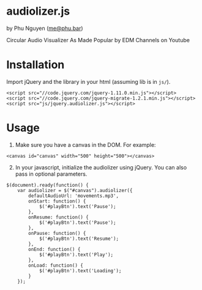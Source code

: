 audiolizer.js
=============
by Phu Nguyen (me@phu.bar)

Circular Audio Visualizer As Made Popular by EDM Channels on Youtube


# Installation
Import jQuery and the library in your html (assuming lib is in `js/`).
```
<script src="//code.jquery.com/jquery-1.11.0.min.js"></script>
<script src="//code.jquery.com/jquery-migrate-1.2.1.min.js"></script>
<script src="js/jquery.audiolizer.js"></script>
```
# Usage
1. Make sure you have a canvas in the DOM. For example:
```
<canvas id="canvas" width="500" height="500"></canvas>
```
2. In your javascript, initialize the audiolizer using jQuery. You can also pass in optional parameters.
```
$(document).ready(function() {
    var audiolizer = $("#canvas").audiolizer({
        defaultAudioUrl: 'movements.mp3',
        onStart: function() {
            $('#playBtn').text('Pause');
        },
        onResume: function() {
            $('#playBtn').text('Pause');
        },
        onPause: function() {
            $('#playBtn').text('Resume');
        },
        onEnd: function() {
            $('#playBtn').text('Play');
        },
        onLoad: function() {
            $('#playBtn').text('Loading');
        }
    });
```
